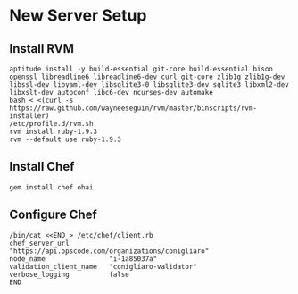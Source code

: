 New Server Setup
================

Install RVM
-----------

    aptitude install -y build-essential git-core build-essential bison openssl libreadline6 libreadline6-dev curl git-core zlib1g zlib1g-dev libssl-dev libyaml-dev libsqlite3-0 libsqlite3-dev sqlite3 libxml2-dev libxslt-dev autoconf libc6-dev ncurses-dev automake
    bash < <(curl -s https://raw.github.com/wayneeseguin/rvm/master/binscripts/rvm-installer)
    /etc/profile.d/rvm.sh
    rvm install ruby-1.9.3
    rvm --default use ruby-1.9.3

Install Chef
------------

    gem install chef ohai

Configure Chef
--------------

    /bin/cat <<END > /etc/chef/client.rb
    chef_server_url          "https://api.opscode.com/organizations/conigliaro"
    node_name                "i-1a85037a"
    validation_client_name   "conigliaro-validator"
    verbose_logging          false
    END
